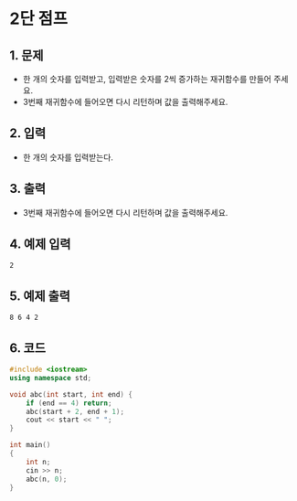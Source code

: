 # 2단 점프

## 1. 문제
- 한 개의 숫자를 입력받고, 입력받은 숫자를 2씩 증가하는 재귀함수를 만들어 주세요.
- 3번째 재귀함수에 들어오면 다시 리턴하며 값을 출력해주세요.

## 2. 입력
- 한 개의 숫자를 입력받는다.

## 3. 출력
- 3번째 재귀함수에 들어오면 다시 리턴하며 값을 출력해주세요.

## 4. 예제 입력
```
2
```

## 5. 예제 출력
```
8 6 4 2
```

## 6. 코드
```c++
#include <iostream>
using namespace std;

void abc(int start, int end) {
    if (end == 4) return;
    abc(start + 2, end + 1);
    cout << start << " ";
}

int main()
{
    int n;
    cin >> n;
    abc(n, 0);
}
```
